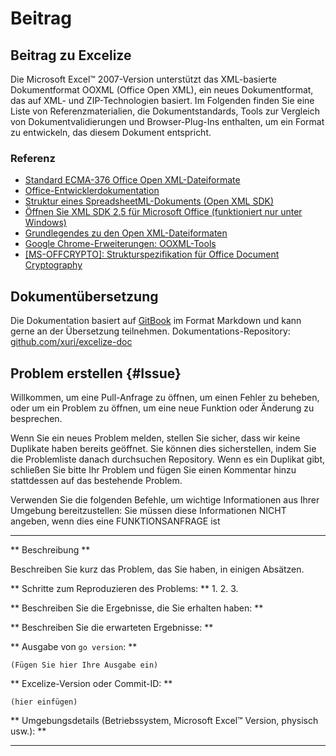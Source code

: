 # Beitrag

## Beitrag zu Excelize

Die Microsoft Excel&trade; 2007-Version unterstützt das XML-basierte Dokumentformat OOXML (Office Open XML), ein neues Dokumentformat, das auf XML- und ZIP-Technologien basiert. Im Folgenden finden Sie eine Liste von Referenzmaterialien, die Dokumentstandards, Tools zur Vergleich von Dokumentvalidierungen und Browser-Plug-Ins enthalten, um ein Format zu entwickeln, das diesem Dokument entspricht.

### Referenz

* [Standard ECMA-376 Office Open XML-Dateiformate](https://www.ecma-international.org/publications-and-standards/standards/ecma-376/)
* [Office-Entwicklerdokumentation](https://developer.microsoft.com/de-de/office/docs)
* [Struktur eines SpreadsheetML-Dokuments (Open XML SDK)](https://docs.microsoft.com/de-de/office/open-xml/structure-of-a-spreadsheetml-document)
* [Öffnen Sie XML SDK 2.5 für Microsoft Office (funktioniert nur unter Windows)](https://github.com/OfficeDev/Open-XML-SDK/releases/tag/v2.5)
* [Grundlegendes zu den Open XML-Dateiformaten](https://docs.microsoft.com/de-de/office/open-xml/understanding-the-open-xml-file-formats)
* [Google Chrome-Erweiterungen: OOXML-Tools](https://chrome.google.com/webstore/detail/ooxml-tools/bjmmjfdegplhkefakjkccocjanekbapn)
* [[MS-OFFCRYPTO]: Strukturspezifikation für Office Document Cryptography](https://docs.microsoft.com/de-de/openspecs/office_file_formats/ms-offcrypto/3c34d72a-1a61-4b52-a893-196f9157f083)

## Dokumentübersetzung

Die Dokumentation basiert auf [GitBook](https://github.com/GitbookIO/gitbook) im Format Markdown und kann gerne an der Übersetzung teilnehmen. Dokumentations-Repository: [github.com/xuri/excelize-doc](https://github.com/xuri/excelize-doc)

## Problem erstellen {#Issue}

Willkommen, um eine Pull-Anfrage zu öffnen, um einen Fehler zu beheben, oder um ein Problem zu öffnen, um eine neue Funktion oder Änderung zu besprechen.

Wenn Sie ein neues Problem melden, stellen Sie sicher, dass wir keine Duplikate haben
bereits geöffnet. Sie können dies sicherstellen, indem Sie die Problemliste danach durchsuchen
Repository. Wenn es ein Duplikat gibt, schließen Sie bitte Ihr Problem und fügen Sie einen Kommentar hinzu
stattdessen auf das bestehende Problem.

Verwenden Sie die folgenden Befehle, um wichtige Informationen aus Ihrer Umgebung bereitzustellen:
Sie müssen diese Informationen NICHT angeben, wenn dies eine FUNKTIONSANFRAGE ist

---

** Beschreibung **

Beschreiben Sie kurz das Problem, das Sie haben, in einigen Absätzen.

** Schritte zum Reproduzieren des Problems: **
1.
2.
3.

** Beschreiben Sie die Ergebnisse, die Sie erhalten haben: **

** Beschreiben Sie die erwarteten Ergebnisse: **

** Ausgabe von `go version`: **

```text
(Fügen Sie hier Ihre Ausgabe ein)
```

** Excelize-Version oder Commit-ID: **

```text
(hier einfügen)
```

** Umgebungsdetails (Betriebssystem, Microsoft Excel&trade; Version, physisch usw.): **

---
